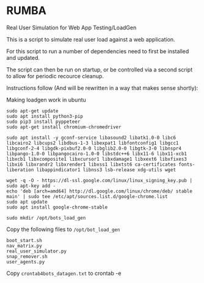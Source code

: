 # RUMBA
Real User Simulation for Web App Testing/LoadGen

This is a script to simulate real user load against a web application.

For this script to run a number of dependencies need to first be installed and updated.

The script can then be run on startup, or be controlled via a second script to allow for periodic recource cleanup.

Instructions follow (And will be rewritten in a way that makes sense shortly):

Making loadgen work in ubuntu
```
sudo apt-get update
sudo apt install python3-pip
sudo pip3 install pyppeteer
sudo apt-get install chromium-chromedriver

sudo apt install -y gconf-service libasound2 libatk1.0-0 libc6 libcairo2 libcups2 libdbus-1-3 libexpat1 libfontconfig1 libgcc1 libgconf-2-4 libgdk-pixbuf2.0-0 libglib2.0-0 libgtk-3-0 libnspr4 libpango-1.0-0 libpangocairo-1.0-0 libstdc++6 libx11-6 libx11-xcb1 libxcb1 libxcomposite1 libxcursor1 libxdamage1 libxext6 libxfixes3 libxi6 libxrandr2 libxrender1 libxss1 libxtst6 ca-certificates fonts-liberation libappindicator1 libnss3 lsb-release xdg-utils wget
  
wget -q -O - https://dl-ssl.google.com/linux/linux_signing_key.pub | sudo apt-key add -
echo 'deb [arch=amd64] http://dl.google.com/linux/chrome/deb/ stable main' | sudo tee /etc/apt/sources.list.d/google-chrome.list
sudo apt update 
sudo apt install google-chrome-stable
    
sudo mkdir /opt/bots_load_gen
```  
Copy the following files to `/opt/bot_load_gen`
```
boot_start.sh 
nav_matrix.py
real_user_simulator.py
snap_remover.sh
user_agents.py
```
  
Copy `crontab4bots_datagen.txt` to crontab -e

